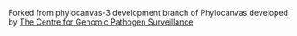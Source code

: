 Forked from phylocanvas-3 development branch of Phylocanvas developed by [The Centre for Genomic Pathogen Surveillance](https://www.pathogensurveillance.net/)